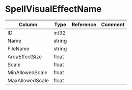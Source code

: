 # SpellVisualEffectName

| Column | Type | Reference | Comment |
|--------|------|-----------|---------|
|ID|int32|||
|Name|string|||
|FileName|string|||
|AreaEffectSize|float|||
|Scale|float|||
|MinAllowedScale|float|||
|MaxAllowedScale|float|||
